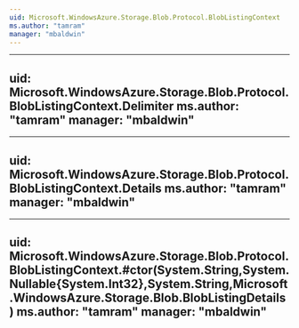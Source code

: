 ```yaml
---
uid: Microsoft.WindowsAzure.Storage.Blob.Protocol.BlobListingContext
ms.author: "tamram"
manager: "mbaldwin"
---
```


---
uid: Microsoft.WindowsAzure.Storage.Blob.Protocol.BlobListingContext.Delimiter
ms.author: "tamram"
manager: "mbaldwin"
---

---
uid: Microsoft.WindowsAzure.Storage.Blob.Protocol.BlobListingContext.Details
ms.author: "tamram"
manager: "mbaldwin"
---

---
uid: Microsoft.WindowsAzure.Storage.Blob.Protocol.BlobListingContext.#ctor(System.String,System.Nullable{System.Int32},System.String,Microsoft.WindowsAzure.Storage.Blob.BlobListingDetails)
ms.author: "tamram"
manager: "mbaldwin"
---
